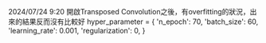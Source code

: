 
2024/07/24 9:20
開啟Transposed Convolution之後，有overfitting的狀況，出來的結果反而沒有比較好
    hyper_parameter = {
        'n_epoch': 70,
        'batch_size': 60,
        'learning_rate': 0.001,
        'regularization': 0,
    }


